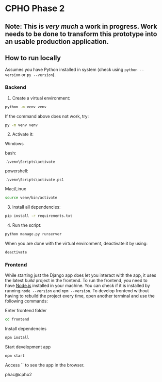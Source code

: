 # CPHO Phase 2

## Note: This is *very much* a work in progress. Work needs to be done to transform this prototype into an usable production application.

## How to run locally

Assumes you have Python installed in system (check using `python --version` or `py --version`).

### Backend

1. Create a virtual environment:

```bash
python -m venv venv
```

If the command above does not work, try:

```bash
py -m venv venv
```

2. Activate it:

Windows

bash:
```
.\venv\Scripts\activate
```
powershell:
```
.\venv\Scripts\activate.ps1
```

Mac/Linux

```bash
source venv/bin/activate
```

3. Install all dependencies:

```bash
pip install -r requirements.txt
```

4. Run the script:

```bash
python manage.py runserver
```

When you are done with the virtual environment, deactivate it by using:

```bash
deactivate
```

### Frontend

While starting just the Django app does let you interact with the app, it uses the latest _build_ project in the frontend.
To run the frontend, you need to have [Node.js](https://nodejs.org/en/) installed in your machine. You can check if it is installed by running `node --version` and `npm --version`.
To develop frontend without having to rebuild the project every time, open another terminal and use the following commands:

Enter frontend folder

```bash
cd frontend
```

Install dependencies

```bash
npm install
```

Start development app

```bash
npm start
```

Access `` to see the app in the browser.

phac@cpho2
